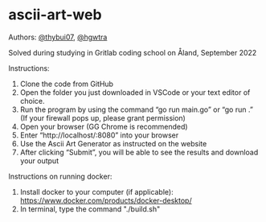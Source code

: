# ascii-art-web

Authors: [@thybui07](https://github.com/ThyBui07), [@hgwtra](https://github.com/hgwtra)

Solved during studying in Gritlab coding school on Åland, September 2022

Instructions:
1. Clone the code from GitHub
2. Open the folder you just downloaded in VSCode or your text editor of choice.
3. Run the program by using the command “go run main.go” or “go run .” (If your firewall pops up, please grant permission)
4. Open your browser (GG Chrome is recommended)
5. Enter “http://localhost/:8080” into your browser
6. Use the Ascii Art Generator as instructed on the website
7. After clicking “Submit”, you will be able to see the results and download your output

Instructions on running docker:
1. Install docker to your computer (if applicable): https://www.docker.com/products/docker-desktop/
2. In terminal, type the command "./build.sh" 